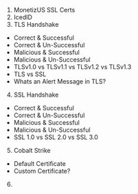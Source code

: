 1. MonetizUS SSL Certs
2. IcedID
3. TLS Handshake 
  - Correct & Successful
  - Correct & Un-Successful
  - Malicious & Successful
  - Malicious & Un-Successful
  - TLSv1.0 vs TLSv1.1 vs TLSv1.2 vs TLSv1.3
  - TLS vs SSL
  - Whats an Alert Message in TLS?
4. SSL Handshake
  - Correct & Successful
  - Correct & Un-Successful
  - Malicious & Successful
  - Malicious & Un-Successful
  - SSL 1.0 vs SSL 2.0 vs SSL 3.0
5. Cobalt Strike
  - Default Certificate
  - Custom Certificate?
6. 
